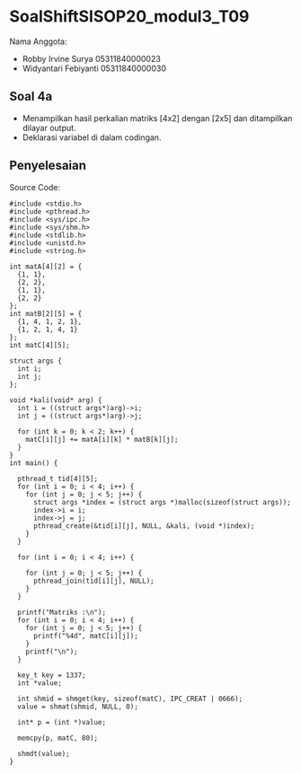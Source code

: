 # SoalShiftSISOP20_modul3_T09

Nama Anggota: 
  - Robby Irvine Surya 05311840000023
  - Widyantari Febiyanti 05311840000030

## Soal 4a
  - Menampilkan hasil perkalian matriks [4x2] dengan [2x5] dan ditampilkan dilayar output. 
  - Deklarasi variabel di dalam codingan. 
## Penyelesaian
Source Code: 
``` 
#include <stdio.h>
#include <pthread.h>
#include <sys/ipc.h>
#include <sys/shm.h>
#include <stdlib.h>
#include <unistd.h>
#include <string.h>

int matA[4][2] = {
  {1, 1},
  {2, 2},
  {1, 1},
  {2, 2}
};
int matB[2][5] = {
  {1, 4, 1, 2, 1},
  {1, 2, 1, 4, 1}
};
int matC[4][5];

struct args { 
  int i;
  int j;
};

void *kali(void* arg) { 
  int i = ((struct args*)arg)->i; 
  int j = ((struct args*)arg)->j; 

  for (int k = 0; k < 2; k++) { 
    matC[i][j] += matA[i][k] * matB[k][j]; 
  }
} 
int main() {

  pthread_t tid[4][5]; 
  for (int i = 0; i < 4; i++) {
    for (int j = 0; j < 5; j++) {
      struct args *index = (struct args *)malloc(sizeof(struct args));
      index->i = i;
      index->j = j;
      pthread_create(&tid[i][j], NULL, &kali, (void *)index);
    }
  }

  for (int i = 0; i < 4; i++) { 

    for (int j = 0; j < 5; j++) {
      pthread_join(tid[i][j], NULL);
    }
  }

  printf("Matriks :\n"); 
  for (int i = 0; i < 4; i++) {
    for (int j = 0; j < 5; j++) {
      printf("%4d", matC[i][j]);
    }
    printf("\n");
  }
 
  key_t key = 1337;
  int *value;

  int shmid = shmget(key, sizeof(matC), IPC_CREAT | 0666);
  value = shmat(shmid, NULL, 0);

  int* p = (int *)value;

  memcpy(p, matC, 80);

  shmdt(value);
}
```


